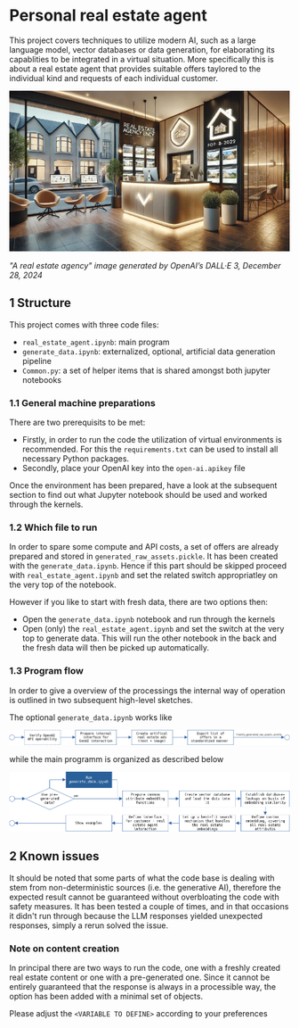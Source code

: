 # Personal real estate agent

This project covers techniques to utilize modern AI, such as a large language model, vector databases or data generation, for elaborating its capablities to be integrated in a virtual situation. More specifically this is about a real estate agent that provides suitable offers taylored to the individual kind and requests of each individual customer.

![an AI created image of the virtual real estate agency](./agency.webp)

_"A real estate agency" image generated by OpenAI’s DALL·E 3, December 28, 2024_

## 1 Structure

This project comes with three code files:

- `real_estate_agent.ipynb`: main program
- `generate_data.ipynb`: externalized, optional, artificial data generation pipeline
- `Common.py`: a set of helper items that is shared amongst both jupyter notebooks

### 1.1 General machine preparations

There are two prerequisits to be met:
- Firstly, in order to run the code the utilization of virtual environments is recommended. For this the `requirements.txt` can be used to install all necessary Python packages.
- Secondly, place your OpenAI key into the `open-ai.apikey` file

Once the environment has been prepared, have a look at the subsequent section to find out what Jupyter notebook should be used and worked through the kernels.

### 1.2 Which file to run

In order to spare some compute and API costs, a set of offers are already prepared and stored in `generated_raw_assets.pickle`. It has been created with the `generate_data.ipynb`. Hence if this part should be skipped proceed with `real_estate_agent.ipynb` and set the related switch appropriatley on the very top of the notebook.

However if you like to start with fresh data, there are two options then:
- Open the `generate_data.ipynb` notebook and run through the kernels
- Open (only) the `real_estate_agent.ipynb` and set the switch at the very top to generate data. This will run the other notebook in the back and the fresh data will then be picked up automatically.

### 1.3 Program flow

In order to give a overview of the processings the internal way of operation is outlined in two subsequent high-level sketches.

The optional `generate_data.ipynb` works like


![the program flow of generate_data.ipynb](./program_flow_generate_data.webp)


while the main programm is organized as described below

![the program flow of real_estate_agent.ipynb](./program_flow_real_estate_agent.webp)

## 2 Known issues

It should be noted that some parts of what the code base is dealing with stem from non-deterministic sources (i.e. the generative AI), therefore the expected result cannot be guaranteed without overbloating the code with safety measures. It has been tested a couple of times, and in that occasions it didn't run through because the LLM responses yielded unexpected responses, simply a rerun solved the issue.

### Note on content creation

In principal there are two ways to run the code, one with a freshly created real estate content or one with a pre-generated one. Since it cannot be entirely guaranteed that the response is always in a processible way, the option has been added with a minimal set of objects.

Please adjust the `<VARIABLE TO DEFINE>` according to your preferences
